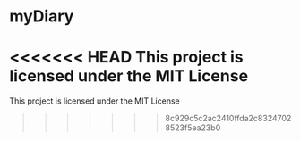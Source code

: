 # myDiary


<<<<<<< HEAD
This project is licensed under the MIT License
=======
This project is licensed under the MIT License
>>>>>>> 8c929c5c2ac2410ffda2c83247028523f5ea23b0
